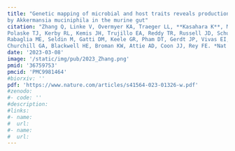 ```yaml
---
title: "Genetic mapping of microbial and host traits reveals production of immunomodulatory lipids 
by Akkermansia muciniphila in the murine gut"
citation: "Zhang Q, Linke V, Overmyer KA, Traeger LL, **Kasahara K**, Miller IJ, Manson DE, 
Polaske TJ, Kerby RL, Kemis JH, Trujillo EA, Reddy TR, Russell JD, Schueler KL, Stapleton DS, 
Rabaglia ME, Seldin M, Gatti DM, Keele GR, Pham DT, Gerdt JP, Vivas EI, Lusis AJ, Keller MP, 
Churchill GA, Blackwell HE, Broman KW, Attie AD, Coon JJ, Rey FE. *Nat Microbiol*. 2023." 
date: '2023-03-08' 
image: '/static/img/pub/2023_Zhang.png'
pmid: '36759753'
pmcid: 'PMC9981464'
#biorxiv: ''
pdf: 'https://www.nature.com/articles/s41564-023-01326-w.pdf'
#zenodo: 
#- code: ''
#description: 
#links:
#- name: 
#  url: 
#- name:
#  url:
---
```

